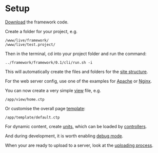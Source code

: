 
# Setup

[Download](https://github.com/craigfrancis/framework) the framework code.

Create a folder for your project, e.g.

	/www/live/framework/
	/www/live/test.project/

Then in the terminal, cd into your project folder and run the command:

	../framework/framework/0.1/cli/run.sh -i

This will automatically create the files and folders for the [site structure](../../doc/setup/structure.md).

For the web server config, use one of the examples for [Apache](../../doc/setup/server/apache.md) or [Nginx](../../doc/setup/server/nginx.md).

You can now create a very simple [view](../../doc/setup/views.md) file, e.g.

	/app/view/home.ctp

Or customise the overall page [template](../../doc/setup/templates.md):

	/app/template/default.ctp

For dynamic content, create [units](../../doc/setup/units.md), which can be loaded by [controllers](../../doc/setup/controllers.md).

And during development, it is worth enabling [debug mode](../doc/setup/debug.md).

When your are ready to upload to a server, look at the [uploading process](../../doc/system/uploading.md).